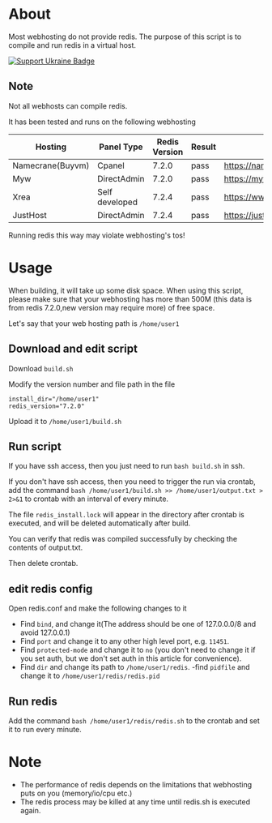# About
Most webhosting do not provide redis.
The purpose of this script is to compile and run redis in a virtual host.

[![Support Ukraine Badge](https://bit.ly/support-ukraine-now)](https://github.com/support-ukraine/support-ukraine)

## Note
Not all webhosts can compile redis.

It has been tested and runs on the following webhosting

|Hosting|Panel Type|Redis Version|Result|Url|
|-|-|-|-|-|
|Namecrane(Buyvm)|Cpanel|7.2.0|pass|https://namecrane.com/|
|Myw|DirectAdmin|7.2.0|pass|https://myw.pt/|
|Xrea|Self developed|7.2.4|pass|https://www.xrea.com/|
|JustHost|DirectAdmin|7.2.4|pass|https://justhost.ru|

Running redis this way may violate webhosting's tos!

# Usage

When building, it will take up some disk space.
When using this script, please make sure that your webhosting has more than 500M (this data is from redis 7.2.0,new version may require more) of free space.

Let's say that your web hosting path is `/home/user1`

## Download and edit script

Download `build.sh`

Modify the version number and file path in the file
```
install_dir="/home/user1"
redis_version="7.2.0"
```
Upload it to `/home/user1/build.sh`

## Run script

If you have ssh access, then you just need to run `bash build.sh` in ssh.

If you don't have ssh access, then you need to trigger the run via crontab, add the command `bash /home/user1/build.sh >> /home/user1/output.txt > 2>&1` to crontab with an interval of every minute.

The file `redis_install.lock` will appear in the directory after crontab is executed, and will be deleted automatically after build.

You can verify that redis was compiled successfully by checking the contents of output.txt.

Then delete crontab.

## edit redis config

Open redis.conf and make the following changes to it

 - Find `bind`, and change it(The address should be one of 127.0.0.0/8 and avoid 127.0.0.1)
 - Find `port` and change it to any other high level port, e.g. `11451`.
 - Find `protected-mode` and change it to `no` (you don't need to change it if you set auth, but we don't set auth in this article for convenience).
 - Find `dir` and change its path to `/home/user1/redis`.
 -find `pidfile` and change it to `/home/user1/redis/redis.pid`

## Run redis

Add the command `bash /home/user1/redis/redis.sh` to the crontab and set it to run every minute.

# Note

 - The performance of redis depends on the limitations that webhosting puts on you (memory/io/cpu etc.)
 - The redis process may be killed at any time until redis.sh is executed again.

 

